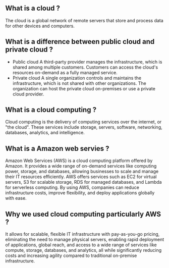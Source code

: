 
## What is a cloud ?
The cloud is a global network of remote servers that store and process data for other devices and computers.

## What is a difference between public cloud and private cloud ?
- Public cloud
A third-party provider manages the infrastructure, which is shared among multiple customers. Customers can access the cloud's resources on-demand as a fully managed service.
- Private cloud
A single organization controls and maintains the infrastructure, which is not shared with other organizations. The organization can host the private cloud on-premises or use a private cloud provider.

## What is a cloud computing ?
Cloud computing is the delivery of computing services over the internet, or "the cloud". These services include storage, servers, software, networking, databases, analytics, and intelligence.

## What is a Amazon web servies ?
Amazon Web Services (AWS) is a cloud computing platform offered by Amazon. It provides a wide range of on-demand services like computing power, storage, and databases, allowing businesses to scale and manage their IT resources efficiently. AWS offers services such as EC2 for virtual servers, S3 for scalable storage, RDS for managed databases, and Lambda for serverless computing. By using AWS, companies can reduce infrastructure costs, improve flexibility, and deploy applications globally with ease.

## Why we used cloud computing particularly AWS ?
 It allows for scalable, flexible IT infrastructure with pay-as-you-go pricing, eliminating the need to manage physical servers, enabling rapid deployment of applications, global reach, and access to a wide range of services like compute, storage, databases, and analytics, all while significantly reducing costs and increasing agility compared to traditional on-premise infrastructure. 







